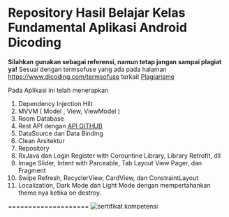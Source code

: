 # Repository Hasil Belajar Kelas Fundamental Aplikasi Android Dicoding
**Silahkan gunakan sebagai referensi, namun tetap jangan sampai plagiat ya!**
Sesuai dengan termsofuse yang ada pada halaman https://www.dicoding.com/termsofuse terkait <a href='https://www.dicoding.com/blog/plagiarisme/'>Plagiarisme</a>

Pada Aplikasi ini telah menerapkan
1. Dependency Injection Hilt
2. MVVM ( Model , View, ViewModel )
3. Room Database 
4. Rest API dengan <a href='http://api.github.com/'>API GITHUB</a>
5. DataSource dan Data Binding 
6. Clean Arsitektur
7. Repository
8. RxJava dan Login Register with Corountine Library, Library Retrofit, dll
9. Image Slider, Intent with Parceable, Tab Layout View Pager, dan Fragment 
10. Swipe Refresh, RecyclerView, CardView, dan ConstraintLayout
11. Localization, Dark Mode dan Light Mode dengan mempertahankan theme nya ketika on destroy. 

====================
![sertifikat kompetensi](https://user-images.githubusercontent.com/43689759/209481828-74987edd-2d98-4507-bb18-826078e39a15.jpg)
